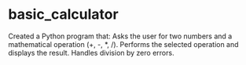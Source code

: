 # basic_calculator
Created a Python program that:
Asks the user for two numbers and a mathematical operation (+, -, *, /).
Performs the selected operation and displays the result.
Handles division by zero errors.
